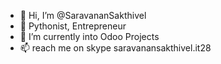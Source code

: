 - 👋 Hi, I’m @SaravananSakthivel
- 👀 Pythonist, Entrepreneur
- 🌱 I’m currently into Odoo Projects
- 📫 reach me on skype saravanansakthivel.it28

<!---
SaravananSakthivel/SaravananSakthivel is a ✨ special ✨ repository because its `README.md` (this file) appears on your GitHub profile.
You can click the Preview link to take a look at your changes.
--->
